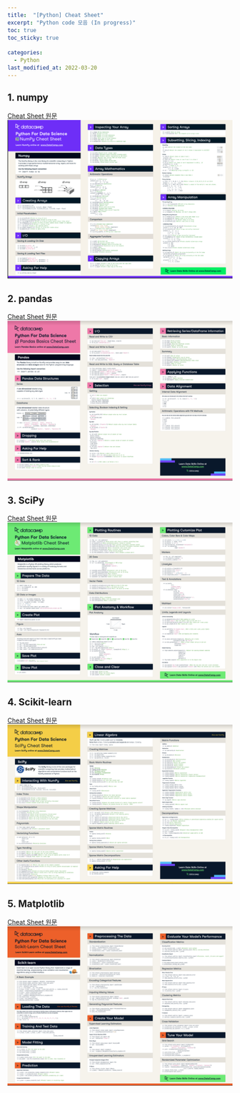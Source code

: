 ```yaml
---
title:  "[Python] Cheat Sheet"
excerpt: "Python code 모음 (In progress)"
toc: true
toc_sticky: true

categories:
  - Python
last_modified_at: 2022-03-20
---
```


## 1. numpy
  [Cheat Sheet 원문](https://www.datacamp.com/blog/numpy-cheat-sheet-data-analysis-in-python) <br>
  ![cheatsheet1](/img/cheatsheet1.jpg)
  <br>
 
## 2. pandas
  [Cheat Sheet 원문](https://www.datacamp.com/community/blog/python-pandas-cheat-sheet) <br>
  ![cheatsheet2](/img/cheatsheet2.jpg)
  <br>
 
## 3. SciPy
  [Cheat Sheet 원문](https://www.datacamp.com/community/blog/scikit-learn-cheat-sheet) <br>
  ![cheatsheet3](/img/cheatsheet3.jpg)
  <br>
 
## 4. Scikit-learn
  [Cheat Sheet 원문](https://www.datacamp.com/community/blog/python-scipy-cheat-sheet) <br>
  ![cheatsheet4](/img/cheatsheet4.jpg)
  <br>
 
## 5. Matplotlib
  [Cheat Sheet 원문](https://www.datacamp.com/community/blog/python-matplotlib-cheat-sheet) <br>
  ![cheatsheet5](/img/cheatsheet5.jpg)
  <br>